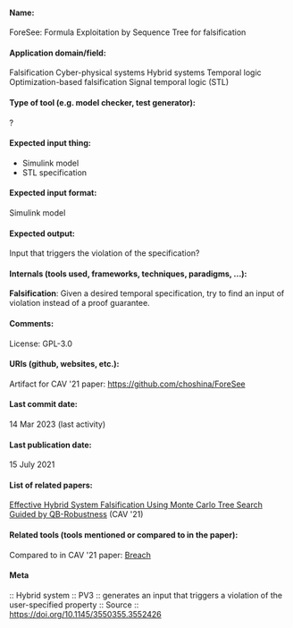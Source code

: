 #### Name:
ForeSee: Formula Exploitation by Sequence Tree for falsification

#### Application domain/field:
Falsification
Cyber-physical systems
Hybrid systems
Temporal logic
Optimization-based falsification
Signal temporal logic (STL)

#### Type of tool (e.g. model checker, test generator):
?

#### Expected input thing:
- Simulink model
- STL specification

#### Expected input format:
Simulink model

#### Expected output:
Input that triggers the violation of the specification?

#### Internals (tools used, frameworks, techniques, paradigms, ...):
**Falsification**: Given a desired temporal specification, try to find an input of violation instead of a proof guarantee.

#### Comments:
License: GPL-3.0

#### URIs (github, websites, etc.):
Artifact for CAV '21 paper: https://github.com/choshina/ForeSee

#### Last commit date:
14 Mar 2023 (last activity)

#### Last publication date:
15 July 2021

#### List of related papers:
[Effective Hybrid System Falsification Using Monte Carlo Tree Search Guided by QB-Robustness](https://doi.org/10.1007/978-3-030-81685-8_29) (CAV '21)

#### Related tools (tools mentioned or compared to in the paper):
Compared to in CAV '21 paper: [Breach](Libraries/Breach.md)

#### Meta
:: Hybrid system
:: PV3 :: generates an input that triggers a violation of the user-specified property
:: Source :: https://doi.org/10.1145/3550355.3552426
